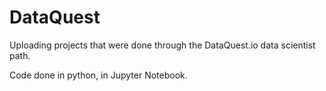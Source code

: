 # DataQuest
Uploading projects that were done through the DataQuest.io data scientist path.

Code done in python, in Jupyter Notebook. 
